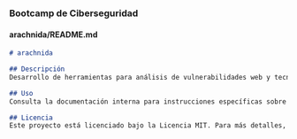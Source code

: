
### Bootcamp de Ciberseguridad

#### arachnida/README.md

```markdown
# arachnida

## Descripción
Desarrollo de herramientas para análisis de vulnerabilidades web y tecnicas web-scrapping.

## Uso
Consulta la documentación interna para instrucciones específicas sobre el uso de las herramientas desarrolladas.

## Licencia
Este proyecto está licenciado bajo la Licencia MIT. Para más detalles, revisa el archivo LICENSE en el repositorio principal.
